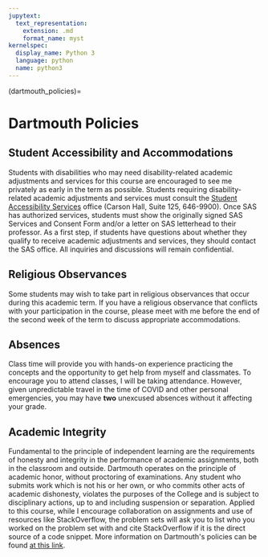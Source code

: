 ```yaml
---
jupytext:
  text_representation:
    extension: .md
    format_name: myst
kernelspec:
  display_name: Python 3
  language: python
  name: python3
---
```


(dartmouth_policies)=

# Dartmouth Policies

## Student Accessibility and Accommodations

Students with disabilities who may need disability-related academic adjustments and services for this course are encouraged to see me privately as early in the term as possible. Students requiring disability-related academic adjustments and services must consult the [Student Accessibility Services](https://students.dartmouth.edu/student-accessibility/) office (Carson Hall, Suite 125, 646-9900). Once SAS has authorized services, students must show the originally signed SAS Services and Consent Form and/or a letter on SAS letterhead to their professor. As a first step, if students have questions about whether they qualify to receive academic adjustments and services, they should contact the SAS office. All inquiries and discussions will remain confidential.


## Religious Observances

Some students may wish to take part in religious observances that occur during this academic term. If you have a religious observance that conflicts with your participation in the course, please meet with me before the end of the second week of the term to discuss appropriate accommodations.


## Absences

Class time will provide you with hands-on experience practicing the concepts and the opportunity to get help from myself and classmates. To encourage you to attend classes, I will be taking attendance. However, given unpredictable travel in the time of COVID and other personal emergencies, you may have **two** unexcused absences without it affecting your grade.


## Academic Integrity

Fundamental to the principle of independent learning are the requirements of honesty and integrity in the performance of academic assignments, both in the classroom and outside. Dartmouth operates on the principle of academic honor, without proctoring of examinations. Any student who submits work which is not his or her own, or who commits other acts of academic dishonesty, violates the purposes of the College and is subject to disciplinary actions, up to and including suspension or separation. Applied to this course, while I encourage collaboration on assignments and use of resources like StackOverflow, the problem sets will ask you to list who you worked on the problem set with and cite StackOverflow if it is the direct source of a code snippet. More information on Dartmouth's policies can be found [at this link](https://dcal.dartmouth.edu/resources/course-design-preparation/syllabus-guide).

